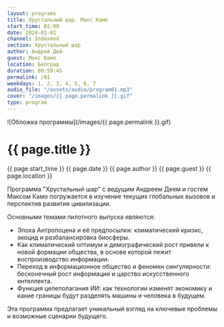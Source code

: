 ```yaml
---
layout: programs
title: Хрустальный шар. Макс Камо
start_time: 01:00
date: 2024-01-01
channel: Indexmod
section: Хрустальный шар
author: Андрей Дей
guest: Макс Камо
location: Белград
duration: 00:59:45
permalink: /01
weekdays: 1, 2, 3, 4, 5, 6, 7
audio_file: "/assets/audio/program01.mp3"
cover: "/images/{{ page.permalink }}.gif"
type: program
---
```


![Обложка программы](/images/{{ page.permalink }}.gif)

# {{ page.title }}

{{ page.start_time }}  {{ page.date }}  {{ page.author }} {{ page.guest }} {{ page.location }}

Программа "Хрустальный шар" с ведущим Андреем Деем и гостем Максом Камо погружается в изучение текущих глобальных вызовов и перспектив развития цивилизации.

Основными темами пилотного выпуска являются:

- Эпоха Антропоцена и её предпосылки: климатический кризис, экоцид и разбалансировка биосферы.
- Как климатический оптимум и демографический рост привели к новой формации общества, в основе которой лежит воспроизводство информации.
- Переход в информационное общество и феномен сингулярности: бесконечный рост информации и царство искусственного интеллекта.
- Функция целеполагания ИИ: как технологии изменят экономику и какие границы будут разделять машины и человека в будущем.

Эта программа предлагает уникальный взгляд на ключевые проблемы и возможные сценарии будущего.

<p><audio id="audio-player">
  <source src="{{ page.audio_file }}" type="audio/mpeg">
  Ваш браузер не поддерживает воспроизведение аудио.
</audio></p>

